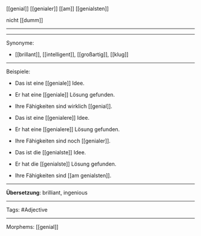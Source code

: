 [[genial]]
[[genialer]]
[[am]] [[genialsten]]

nicht [[dumm]]

---

---

Synonyme:

- [[brillant]], [[intelligent]], [[großartig]], [[klug]]

---

Beispiele:

- Das ist eine [[geniale]] Idee.
- Er hat eine [[geniale]] Lösung gefunden.
- Ihre Fähigkeiten sind wirklich [[genial]].

- Das ist eine [[genialere]] Idee.
- Er hat eine [[genialere]] Lösung gefunden.
- Ihre Fähigkeiten sind noch [[genialer]].

- Das ist die [[genialste]] Idee.
- Er hat die [[genialste]] Lösung gefunden.
- Ihre Fähigkeiten sind [[am genialsten]].

---

**Übersetzung**:
brilliant, ingenious

---

Tags:
#Adjective

---

Morphems:
[[genial]]
